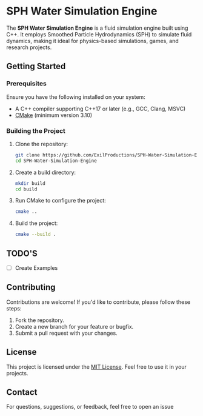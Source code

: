 # SPH Water Simulation Engine

The **SPH Water Simulation Engine** is a fluid simulation engine built using C++. It employs Smoothed Particle Hydrodynamics (SPH) to simulate fluid dynamics, making it ideal for physics-based simulations, games, and research projects.

## Getting Started

### Prerequisites

Ensure you have the following installed on your system:

- A C++ compiler supporting C++17 or later (e.g., GCC, Clang, MSVC)
- [CMake](https://cmake.org/) (minimum version 3.10)

### Building the Project

1. Clone the repository:
   ```bash
   git clone https://github.com/ExilProductions/SPH-Water-Simulation-Engine.git
   cd SPH-Water-Simulation-Engine
   ```

2. Create a build directory:
   ```bash
   mkdir build
   cd build
   ```

3. Run CMake to configure the project:
   ```bash
   cmake ..
   ```

4. Build the project:
   ```bash
   cmake --build .
   ```
## TODO'S
- [ ] Create Examples

## Contributing

Contributions are welcome! If you'd like to contribute, please follow these steps:

1. Fork the repository.
2. Create a new branch for your feature or bugfix.
3. Submit a pull request with your changes.

## License

This project is licensed under the [MIT License](LICENSE). Feel free to use it in your projects.

## Contact

For questions, suggestions, or feedback, feel free to open an issue
